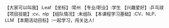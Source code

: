 【大家可以叫我】:Leaf
【坐标】:常州
【专业/职业】:学生
【兴趣爱好】:乒乓球
【项目技能】:cv、nlp
【组队情况】:未组队
【本课程学习基础】:CV、NLP、LLM
【本期活动目标】:一起学习，闯关达人!